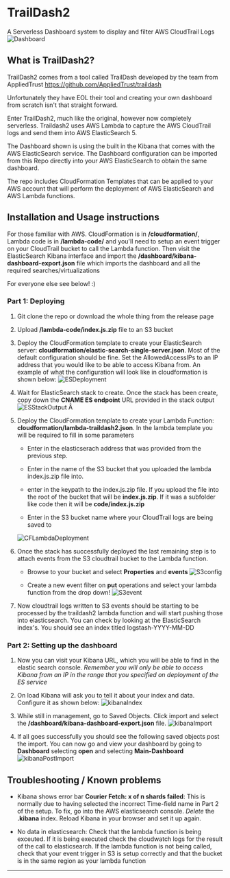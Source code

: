 # TrailDash2

A Serverless Dashboard system to display and filter AWS CloudTrail Logs
![Dashboard](/documentation/image1.png)


## What is TrailDash2?

TrailDash2 comes from a tool called TrailDash developed by the team from AppliedTrust https://github.com/AppliedTrust/traildash

Unfortunately they have EOL their tool and creating your own dashboard from scratch isn't that straight forward.

Enter TrailDash2, much like the original, however now completely serverless. Traildash2 uses AWS Lambda to capture the AWS CloudTrail logs and send them into AWS ElasticSearch 5.

The Dashboard shown is using the built in the Kibana that comes with the AWS ElasticSearch service. The Dashboard configuration can be imported from this Repo directly into your AWS ElasticSearch to obtain the same dashboard.

The repo includes CloudFormation Templates that can be applied to your AWS account that will perform the deployment of AWS ElasticSearch and AWS Lambda functions.



## Installation and Usage instructions
For those familiar with AWS. CloudFormation is in **/cloudformation/**, Lambda code is in **/lambda-code/** and you'll need to setup an event trigger on your CloudTrail bucket to call the Lambda function. Then visit the ElasticSearch Kibana interface and import the **/dashboard/kibana-dashboard-export.json** file which imports the dashboard and all the required searches/virtualizations

For everyone else see below! :)


### Part 1: Deploying
1. Git clone the repo or download the whole thing from the release page

2. Upload **/lambda-code/index.js.zip** file to an S3 bucket

3. Deploy the CloudFormation template to create your ElasticSearch server: **cloudformation/elastic-search-single-server.json**. Most of the default configuration should be fine. Set the AllowedAccessIPs to an IP address that you would like to be able to access Kibana from. An example of what the configuration will look like in cloudformation is shown below:
![ESDeployment](/documentation/image2.png)

4. Wait for ElasticSearch stack to create. Once the stack has been create, copy down the **CNAME ES endpoint** URL provided in the stack output
![ESStackOutput](/documentation/image3.png)
Â
5. Deploy the CloudFormation template to create your Lambda Function: **cloudformation/lambda-traildash2.json**. In the lambda template you will be required to fill in some parameters
    * Enter in the elasticserach address that was provided from the previous step.

    * Enter in the name of the S3 bucket that you uploaded the lambda index.js.zip file into.

    * enter in the keypath to the index.js.zip file. If you upload the file into the root of the bucket that will be **index.js.zip**. If it was a subfolder like code then it will be **code/index.js.zip**

    * Enter in the S3 bucket name where your CloudTrail logs are being saved to

    ![CFLambdaDeployment](/documentation/image4.png)

6. Once the stack has successfully deployed the last remaining step is to attach events from the S3 cloudtrail bucket to the Lambda function.
    * Browse to your bucket and select **Properties** and **events**
    ![S3config](/documentation/image5.png)

    * Create a new event filter on **put** operations and select your lambda function from the drop down!
    ![S3event](/documentation/image6.png)

7. Now cloudtrail logs written to S3 events should be starting to be processed by the traildash2 lambda function and will start pushing those into elasticsearch. You can check by looking at the ElasticSearch index's. You should see an index titled logstash-YYYY-MM-DD

### Part 2: Setting up the dashboard
1. Now you can visit your Kibana URL, which you will be able to find in the elastic search console. *Remember you will only be able to access Kibana from an IP in the range that you specified on deployment of the ES service*

2. On load Kibana will ask you to tell it about your index and data. Configure it as shown below:
![kibanaIndex](/documentation/image7.png)

3. While still in management, go to Saved Objects. Click import and select the **/dashboard/kibana-dashboard-export.json** file.
 ![kibanaImport](/documentation/image8.png)

4. If all goes successfully you should see the following saved objects post the import. You can now go and view your dashboard by going to **Dashboard** selecting **open** and selecting **Main-Dashboard**
![kibanaPostImport](/documentation/image9.png)


## Troubleshooting / Known problems
* Kibana shows error bar **Courier Fetch: x of n shards failed**: This is normally due to having selected the incorrect Time-field name in Part 2 of the setup. To fix, go into the AWS elasticsearch console. *Delete* the **.kibana** index. Reload Kibana in your browser and set it up again.

* No data in elasticsearch: Check that the lambda function is being exceuted. If it is being executed check the cloudwatch logs for the result of the call to elasticsearch. If the lambda function is not being called, check that your event trigger in S3 is setup correctly and that the bucket is in the same region as your lambda function

---
